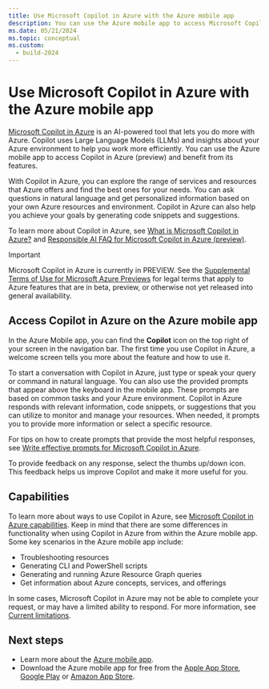 ```yaml
---
title: Use Microsoft Copilot in Azure with the Azure mobile app
description: You can use the Azure mobile app to access Microsoft Copilot in Azure (preview) and benefit from its features.
ms.date: 05/21/2024
ms.topic: conceptual
ms.custom:
  - build-2024
---
```


# Use Microsoft Copilot in Azure with the Azure mobile app

[Microsoft Copilot in Azure](/azure/copilot/overview) is an AI-powered tool that lets you do more with Azure. Copilot uses Large Language Models (LLMs) and insights about your Azure environment to help you work more efficiently. You can use the Azure mobile app to access Copilot in Azure (preview) and benefit from its features.

With Copilot in Azure, you can explore the range of services and resources that Azure offers and find the best ones for your needs. You can ask questions in natural language and get personalized information based on your own Azure resources and environment. Copilot in Azure can also help you achieve your goals by generating code snippets and suggestions.

To learn more about Copilot in Azure, see [What is Microsoft Copilot in Azure?](/azure/copilot/overview) and [Responsible AI FAQ for Microsoft Copilot in Azure (preview)](/azure/copilot/responsible-ai-faq).

> [!IMPORTANT]
> Microsoft Copilot in Azure is currently in PREVIEW.
> See the [Supplemental Terms of Use for Microsoft Azure Previews](https://azure.microsoft.com/support/legal/preview-supplemental-terms/) for legal terms that apply to Azure features that are in beta, preview, or otherwise not yet released into general availability.

## Access Copilot in Azure on the Azure mobile app

In the Azure Mobile app, you can find the **Copilot** icon on the top right of your screen in the navigation bar. The first time you use Copilot in Azure, a welcome screen tells you more about the feature and how to use it.  

To start a conversation with Copilot in Azure, just type or speak your query or command in natural language. You can also use the provided prompts that appear above the keyboard in the mobile app. These prompts are based on common tasks and your Azure environment. Copilot in Azure responds with relevant information, code snippets, or suggestions that you can utilize to monitor and manage your resources. When needed, it prompts you to provide more information or select a specific resource.

For tips on how to create prompts that provide the most helpful responses, see [Write effective prompts for Microsoft Copilot in Azure](/azure/copilot/write-effective-prompts).

To provide feedback on any response, select the thumbs up/down icon. This feedback helps us improve Copilot and make it more useful for you.  

## Capabilities

To learn more about ways to use Copilot in Azure, see [Microsoft Copilot in Azure capabilities](/azure/copilot/capabilities). Keep in mind that there are some differences in functionality when using Copilot in Azure from within the Azure mobile app. Some key scenarios in the Azure mobile app include:

- Troubleshooting resources
- Generating CLI and PowerShell scripts
- Generating and running Azure Resource Graph queries
- Get information about Azure concepts, services, and offerings

In some cases, Microsoft Copilot in Azure may not be able to complete your request, or may have a limited ability to respond. For more information, see [Current limitations](/azure/copilot/capabilities#current-limitations).

## Next steps

- Learn more about the [Azure mobile app](overview.md).
- Download the Azure mobile app for free from the [Apple App Store](https://aka.ms/azureapp/ios/doc), [Google Play](https://aka.ms/azureapp/android/doc) or [Amazon App Store](https://aka.ms/azureapp/amazon/doc).
